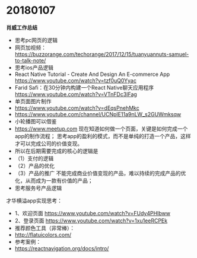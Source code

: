 # 20180107

**肖威工作总结**

- 思考pc网页的逻辑
- 网页加视频：https://buzzorange.com/techorange/2017/12/15/tuanyuannuts-samuel-to-talk-note/
- 思考ios产品逻辑
- React Native Tutorial - Create And Design An E-commerce App
https://www.youtube.com/watch?v=tzf0uQ0Yyac
- Farid Safi：在30分钟内构建一个React Native聊天应用程序
https://www.youtube.com/watch?v=VTnFDc3IFag
- 单页面图片制作
- https://www.youtube.com/watch?v=dEqsPnehMkc
- https://www.youtube.com/channel/UCNpIE11a9nLW_s2GUWmksqw
- 小轮播图可以借鉴
- https://www.meetup.com
现在知道如何做一个页面，关键是如何完成一个app的制作流程；
思考app的盈利的模式，而不是单纯的打造一个产品，这样才可以完成公司的价值变现。
- 所以在后期需要完成的核心的逻辑是
- （1）支付的逻辑
- （2）产品的优化
- （3）产品的推广
不能完成商业价值变现的产品，难以持续的完成产品的优化，从而成为一款有价值的产品；
- 思考服务号产品逻辑

才华横溢app实现思考：
- 1、欢迎页面 https://www.youtube.com/watch?v=FUdy4PHIbww
- 2、登录页面 https://www.youtube.com/watch?v=1xu1eeRCPEk
- 推荐颜色工具（非常棒）：
- http://flatuicolors.com/
- 参考案例：
- https://reactnavigation.org/docs/intro/
